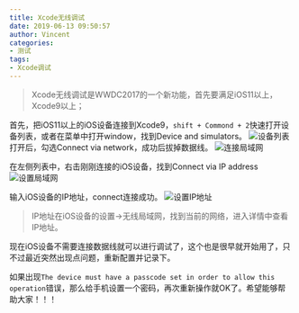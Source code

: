 ```yaml
---
title: Xcode无线调试
date: 2019-06-13 09:50:57
author: Vincent
categories: 
- 测试
tags: 
- Xcode调试
---
```


>Xcode无线调试是WWDC2017的一个新功能，首先要满足iOS11以上，Xcode9以上；

首先，把iOS11以上的iOS设备连接到Xcode9，`shift + Commond + 2`快速打开设备列表，或者在菜单中打开window，找到Device and simulators。
![设备列表](https://upload-images.jianshu.io/upload_images/5741330-7238d561bae28e04.png?imageMogr2/auto-orient/strip%7CimageView2/2/w/1240)
打开后，勾选Connect via network，成功后拔掉数据线。
![连接局域网](https://upload-images.jianshu.io/upload_images/5741330-01c0b1accb60a294.png?imageMogr2/auto-orient/strip%7CimageView2/2/w/1240)

在左侧列表中，右击刚刚连接的iOS设备，找到Connect via IP address
![设置局域网](https://upload-images.jianshu.io/upload_images/5741330-c61c242cf41572b0.png?imageMogr2/auto-orient/strip%7CimageView2/2/w/1240)

输入iOS设备的IP地址，connect连接成功。
![设置IP地址](https://upload-images.jianshu.io/upload_images/5741330-d12495841f163111.png?imageMogr2/auto-orient/strip%7CimageView2/2/w/1240)

>IP地址在iOS设备的设置->无线局域网，找到当前的网络，进入详情中查看IP地址。

现在iOS设备不需要连接数据线就可以进行调试了，这个也是很早就开始用了，只不过最近突然出现点问题，重新配置并记录下。

如果出现`The device must have a passcode set in order to allow this operation`错误，那么给手机设置一个密码，再次重新操作就OK了。希望能够帮助大家！！！


